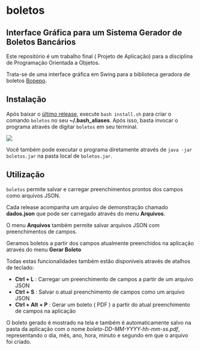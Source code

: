 # boletos
## Interface Gráfica para um Sistema Gerador de Boletos Bancários

Este repositório é um trabalho final ( Projeto de Aplicação) para a disciplina de Programação Orientada a Objetos.

Trata-se de uma interface gráfica em Swing para a biblioteca geradora de boletos [Bopepo](https://github.com/jrimum/bopepo).

## Instalação

Após baixar o [último release](https://github.com/ruanchaves/boletos/releases/tag/v1.0), execute `bash install.sh` para criar o comando `boletos` no seu **~/.bash_aliases**. Após isso, basta invocar o programa através de digitar `boletos` em seu terminal.

![](https://i.imgur.com/B5JyquM.png)

Você também pode executar o programa diretamente através de `java -jar boletos.jar` na pasta local de `boletos.jar`.

## Utilização

`boletos` permite salvar e carregar preenchimentos prontos dos campos como arquivos JSON.

Cada release acompanha um arquivo de demonstração chamado **dados.json** que pode ser carregado através do menu **Arquivos**.

O menu **Arquivos** também permite salvar arquivos JSON com preenchimentos de campos.

Geramos boletos a partir dos campos atualmente preenchidos na aplicação através do menu **Gerar Boleto**

Todas estas funcionalidades também estão disponíveis através de atalhos de teclado:

* **Ctrl + L** : Carregar um preenchimento de campos a partir de um arquivo JSON
* **Ctrl + S** : Salvar o atual preenchimento de campos como um arquivo JSON
* **Ctrl + Alt + P** : Gerar um boleto ( PDF ) a partir do atual preenchimento de campos na aplicação

O boleto gerado é mostrado na tela e também é automaticamente salvo na pasta da aplicação com o nome *boleto-DD-MM-YYYY-hh-mm-ss.pdf*, representando o dia, mês, ano, hora, minuto e segundo em que o arquivo foi criado.
